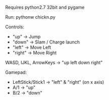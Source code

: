 Requires python2.7 32bit and pygame

Run:
pythonw chickn.py

Controls:

 * "up" -> Jump
 * "down" -> Slam / Charge launch
 * "left" -> Move Left
 * "right" -> Move Right

WASD, IJKL, ArrowKeys -> "up left down right"

Gamepad:

 * LeftStick/Stick1 -> "left" & "right" (on x axis) 
 * A/1 -> "up"
 * B/2 -> "down"
